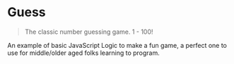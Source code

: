 # Guess

> The classic number guessing game. 1 - 100!

An example of basic JavaScript Logic to make a fun game, a perfect one to use for middle/older aged folks learning to program.

